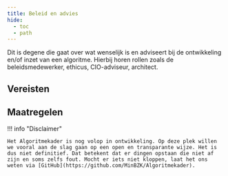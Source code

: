 ```yaml
---
title: Beleid en advies
hide:
  - toc
  - path
---
```


Dit is degene die gaat over wat wenselijk is en adviseert bij de ontwikkeling en/of inzet van een algoritme. Hierbij horen rollen zoals de beleidsmedewerker, ethicus, CIO-adviseur, architect.

## Vereisten

<!-- list_vereisten rollen/beleid-en-advies no-rol no-levenscyclus no-search no-onderwerp -->

## Maatregelen

<!-- list_maatregelen rollen/beleid-en-advies no-rol no-levenscyclus no-search no-onderwerp -->


!!! info "Disclaimer"

    Het Algoritmekader is nog volop in ontwikkeling. Op deze plek willen we vooral aan de slag gaan op een open en transparante wijze. Het is dus niet definitief. Dat betekent dat er dingen opstaan die niet af zijn en soms zelfs fout. Mocht er iets niet kloppen, laat het ons weten via [GitHub](https://github.com/MinBZK/Algoritmekader).
